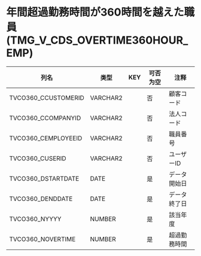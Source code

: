 # 年間超過勤務時間が360時間を越えた職員(TMG_V_CDS_OVERTIME360HOUR_EMP)
| 列名   | 类型   | KEY  | 可否为空 | 注释   |
| ---- | ---- | ---- | ---- | ---- |
|TVCO360_CCUSTOMERID|VARCHAR2||否|顧客コード|
|TVCO360_CCOMPANYID|VARCHAR2||否|法人コード|
|TVCO360_CEMPLOYEEID|VARCHAR2||否|職員番号|
|TVCO360_CUSERID|VARCHAR2||否|ユーザーID|
|TVCO360_DSTARTDATE|DATE||是|データ開始日|
|TVCO360_DENDDATE|DATE||是|データ終了日|
|TVCO360_NYYYY|NUMBER||是|該当年度|
|TVCO360_NOVERTIME|NUMBER||是|超過勤務時間|

